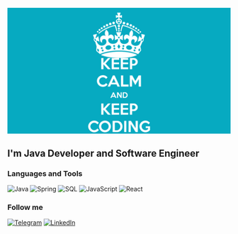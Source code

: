 ![Header](https://github.com/casper91044/casper91044/blob/main/assets/keep-calm-and-keep-coding-6.png)

## I'm Java Developer and Software Engineer

### Languages and Tools
![Java](https://img.shields.io/badge/-Java-FF0000?style=for-the-badge&logo=Java&logoColor=FFFFFF)
![Spring](https://img.shields.io/badge/-SpringFramwork-00CC00?style=for-the-badge&logo=Spring&logoColor=FFFFFF)
![SQL](https://img.shields.io/badge/-SQL-3366CC?style=for-the-badge&logo=mysql&logoColor=FFFFFF)
![JavaScript](https://img.shields.io/badge/-JavaScript-FF9900?style=for-the-badge&logo=JavaScript&logoColor=FFFFFF)
![React](https://img.shields.io/badge/-React-090909?style=for-the-badge&logo=React&logoColor=097CDB)

### Follow me
[![Telegram](https://img.shields.io/badge/-Telegram-090909?style=for-the-badge&logo=Telegram&logoColor=097CDB)](https://t.me/Eliseev_Artist)
[![LinkedIn](https://img.shields.io/badge/-LinkedIn-090909?style=for-the-badge&logo=LinkedIn&logoColor=097CDB)](https://www.linkedin.com/in/artem-eliseev/)
